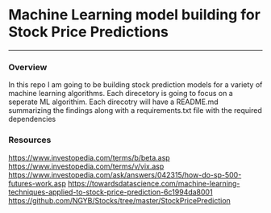 # Machine Learning model building for Stock Price Predictions  
---
### Overview   
In this repo I am going to be building stock prediction models for a variety of machine learning algorithms. Each direcetory 
is going to focus on a seperate ML algorithim. Each direcotry will have a README.md summarizing the findings along with a requirements.txt file 
with the required dependencies 

### Resources

https://www.investopedia.com/terms/b/beta.asp
https://www.investopedia.com/terms/v/vix.asp
https://www.investopedia.com/ask/answers/042315/how-do-sp-500-futures-work.asp
https://towardsdatascience.com/machine-learning-techniques-applied-to-stock-price-prediction-6c1994da8001
https://github.com/NGYB/Stocks/tree/master/StockPricePrediction
